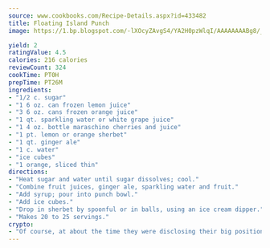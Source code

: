 ```yaml
---
source: www.cookbooks.com/Recipe-Details.aspx?id=433482
title: Floating Island Punch
image: https://1.bp.blogspot.com/-lXOcyZAvgS4/YA2H0pzWlqI/AAAAAAAABg8/_HX4JI-WmFM0Tz684w_qYjP9vBzksmFNgCLcBGAsYHQ/s219/20.png

yield: 2
ratingValue: 4.5
calories: 216 calories
reviewCount: 324
cookTime: PT0H
prepTime: PT26M
ingredients:
- "1/2 c. sugar"
- "1 6 oz. can frozen lemon juice"
- "3 6 oz. cans frozen orange juice"
- "1 qt. sparkling water or white grape juice"
- "1 4 oz. bottle maraschino cherries and juice"
- "1 pt. lemon or orange sherbet"
- "1 qt. ginger ale"
- "1 c. water"
- "ice cubes"
- "1 orange, sliced thin"
directions:
- "Heat sugar and water until sugar dissolves; cool."
- "Combine fruit juices, ginger ale, sparkling water and fruit."
- "Add syrup; pour into punch bowl."
- "Add ice cubes."
- "Drop in sherbet by spoonful or in balls, using an ice cream dipper."
- "Makes 20 to 25 servings."
crypto:
- "Of course, at about the time they were disclosing their big position, Bitcoin started to crash."
---
```

